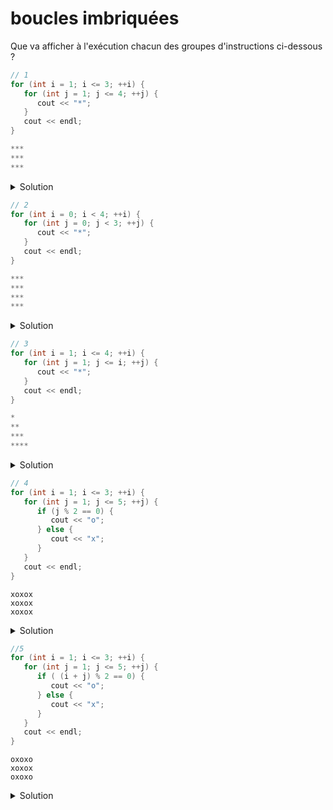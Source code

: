 # boucles imbriquées

Que va afficher à l'exécution chacun des groupes d'instructions ci-dessous ?

~~~cpp
// 1
for (int i = 1; i <= 3; ++i) {
   for (int j = 1; j <= 4; ++j) {
      cout << "*";
   }
   cout << endl;
}
~~~ 
~~~cpp
***
***
***
~~~

<details>
<summary>Solution</summary>

~~~
****
****
****
~~~
</details>

~~~cpp
// 2
for (int i = 0; i < 4; ++i) {
   for (int j = 0; j < 3; ++j) {
      cout << "*";
   }
   cout << endl;
}
~~~   
~~~cpp
***
***
***
***
~~~

<details>
<summary>Solution</summary>

~~~
***
***
***
***
~~~
</details>

~~~cpp
// 3
for (int i = 1; i <= 4; ++i) {
   for (int j = 1; j <= i; ++j) {
      cout << "*";
   }
   cout << endl;
}
~~~   
~~~cpp
*
**
***
****
~~~   


<details>
<summary>Solution</summary>

~~~
*
**
***
****
~~~
</details>

~~~cpp
// 4
for (int i = 1; i <= 3; ++i) {
   for (int j = 1; j <= 5; ++j) {
      if (j % 2 == 0) {
         cout << "o";
      } else {
         cout << "x";
      }
   }
   cout << endl;
}
~~~   
~~~
xoxox
xoxox
xoxox
~~~
<details>
<summary>Solution</summary>

~~~
xoxox
xoxox
xoxox
~~~
</details>

~~~cpp
//5
for (int i = 1; i <= 3; ++i) {
   for (int j = 1; j <= 5; ++j) {
      if ( (i + j) % 2 == 0) {
         cout << "o";
      } else {
         cout << "x";
      }
   }
   cout << endl;
}
~~~
~~~
oxoxo
xoxox
oxoxo
~~~
<details>
<summary>Solution</summary>

~~~
oxoxo
xoxox
oxoxo
~~~
</details>
